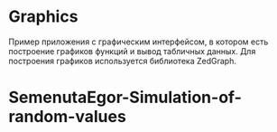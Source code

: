 # Graphics

Пример приложения с графическим интерфейсом, в котором есть построение графиков функций и вывод табличных данных.
Для построения графиков используется библиотека ZedGraph.
# SemenutaEgor-Simulation-of-random-values
